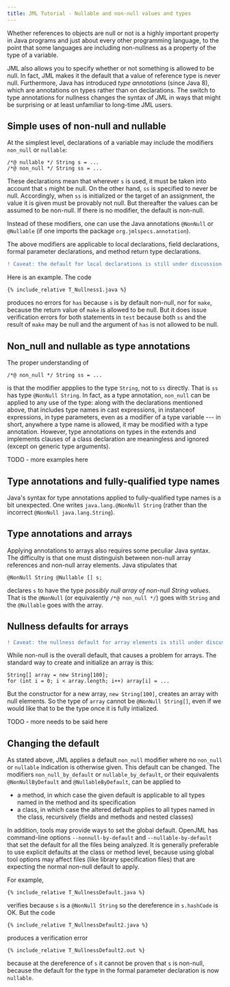 ```yaml
---
title: JML Tutorial - Nullable and non-null values and types
---
```


Whether references to objects are null or not is a highly important property in Java programs and just about every other programming language,
to the point that some languages are including non-nullness as a property of the type of a variable.

JML also allows you to specify whether or not something is allowed to be null. In fact, JML makes it the default that a value of reference type is never null.
Furthermore, Java has introduced *type annotations* (since Java 8), which are annotations on types rather than on declarations.
The switch to type annotations for nullness changes the syntax of JML in ways that might be surprising or at least unfamiliar to long-time JML users.

## Simple uses of non-null and nullable

At the simplest level, declarations of a variable may include the modifiers `non_null` or `nullable`:
```
/*@ nullable */ String s = ...
/*@ non_null */ String ss = ...
```
These declarations mean that wherever `s` is used, it must be taken into account that `s` might be null.
On the other hand, `ss` is specified to never be null. Accordingly, when `ss` is initialized or the target of an assignment, the value it is given must be provably not null. But thereafter the values can be assumed to be non-null. If there is no modifier, the default is non-null.

Instead of these modifiers, one can use the Java annotations `@NonNull` or `@Nullable` (if one imports the package `org.jmlspecs.annotation`).

The above modifiers are applicable to local declarations, field declarations, formal parameter declarations, and method return type declarations.
```diff
! Caveat: the default for local declarations is still under discussion. OpenJML uses the same default as for types in other places.
```

Here is an example. The code
```
{% include_relative T_Nullness1.java %}
```
produces no errors for `has` because `s` is by default non-null, nor for `make`, because the return value of `make` is allowed to be null. But it 
does issue verification errors for both statements in `test` because both `ss` and the result of `make` may be null and the argument of `has`
is not allowed to be null.

## Non_null and nullable as type annotations

The proper understanding of
```
/*@ non_null */ String ss = ...
```
is that the modifier appplies to the type `String`, not to `ss` directly. That is `ss` has type `@NonNull String`.
In fact, as a type annotation, `non_null` can be applied to any use of the type: along with the declarations mentioned above, that includes type names in cast expressions, in instanceof expressions, in type parameters, even as a modifier of a type variable --- in short, anywhere a type name is allowed, it may be modified with a type annotation. 
However, type annotations on types in the extends and implements clauses of a class declaration are meaningless and ignored (except on generic type arguments).

TODO - more examples here

## Type annotations and fully-qualified type names

Java's syntax for type annotations applied to fully-qualified type names is a bit unexpected. One writes
`java.lang.@NonNull String` (rather than the incorrect `@NonNull java.lang.String`).

## Type annotations and arrays

Applying annotations to arrays also requires some peculiar Java syntax. The difficulty is that one must distinguish between non-null array references and non-null array elements. Java stipulates that
```
@NonNull String @Nullable [] s;
```
declares `s` to have the type *possibly null array of non-null String values*. That is the `@NonNull` (or equivalently `/*@ non_null */`) goes with `String`
and the `@Nullable` goes with the array.

## Nullness defaults for arrays
```diff
! Caveat: the nullness default for array elements is still under discussion
```

While non-null is the overall default, that causes a problem for arrays. The standard way to create and initialize an array is this:
```
String[] array = new String[100];
for (int i = 0; i < array.length; i++) array[i] = ...
```
But the constructor for a new array, `new String[100]`, creates an array with null elements. So the type of `array` cannot be `@NonNull String[]`, even if
we would like that to be the type once it is fully intialized.

TODO - more needs to be said here

## Changing the default

As stated above, JML applies a default `non_null` modifier where no `non_null` or `nullable` indication is otherwise given.
This default can be changed. The modifiers `non_null_by_default` or `nullable_by_default`, or their equivalents `@NonNullByDefault` and `@NullableByDefault`, can be applied to
* a method, in which case the given default is applicable to all types named in the method and its specification
* a class, in which case the altered default applies to all types named in the class, recursively (fields and methods and nested classes)

In addition, tools may provide ways to set the global default. OpenJML has command-line options `--nonnull-by-default` and `--nullable-by-default` that set the default for all the files being analyzed. It is generally preferable to use explicit defaults at the class or method level, because using global tool options may affect files (like library specification files) that are expecting the normal non-null default to apply.

For example,
```
{% include_relative T_NullnessDefault.java %}
```
verifies because `s` is a `@NonNull String` so the dereference in `s.hashCode` is OK. But the code
```
{% include_relative T_NullnessDefault2.java %}
```
produces a verification error
```
{% include_relative T_NullnessDefault2.out %}
```
because at the dereference of `s` it cannot be proven that `s` is non-null, because the default for the type in the formal parameter declaration is now `nullable`.
